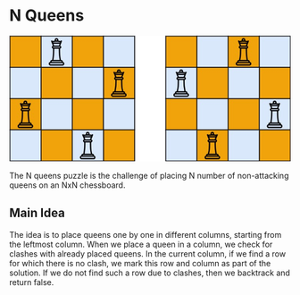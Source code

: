 # N Queens

![Nqueens](queens.jpg)

The N queens puzzle is the challenge of placing N number of non-attacking queens on an NxN chessboard.

## Main Idea

The idea is to place queens one by one in different columns, starting from the leftmost column. When we place a queen in a column, we check for clashes with already placed queens. In the current column, if we find a row for which there is no clash, we mark this row and column as part of the solution. If we do not find such a row due to clashes, then we backtrack and return false.
